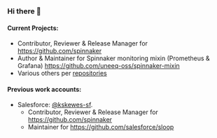 ### Hi there 👋

#### Current Projects:
- Contributor, Reviewer & Release Manager for https://github.com/spinnaker
- Author & Maintainer for Spinnaker monitoring mixin (Prometheus & Grafana) https://github.com/uneeq-oss/spinnaker-mixin
- Various others per [repositories](https://github.com/karlskewes?tab=repositories)

#### Previous work accounts:
- Salesforce: [@kskewes-sf](https://github.com/kskewes-sf). 
  - Contributor, Reviewer & Release Manager for https://github.com/spinnaker
  - Maintainer for https://github.com/salesforce/sloop

<!--
**karlskewes/karlskewes** is a ✨ _special_ ✨ repository because its `README.md` (this file) appears on your GitHub profile.

Here are some ideas to get you started:

- 🔭 I’m currently working on ...
- 🌱 I’m currently learning ...
- 👯 I’m looking to collaborate on ...
- 🤔 I’m looking for help with ...
- 💬 Ask me about ...
- 📫 How to reach me: ...
- 😄 Pronouns: ...
- ⚡ Fun fact: ...
-->
